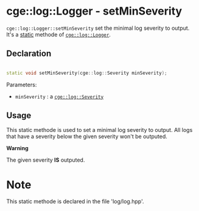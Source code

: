 # cge::log::Logger - setMinSeverity

`cge::log::Logger::setMinSeverity` set the minimal log severity to output. It's a [static](https://en.cppreference.com/w/cpp/language/static) methode of [`cge::log::Logger`](./../Logger.md).

## Declaration

```cpp

static void setMinSeverity(cge::log::Severity minSeverity);

```

Parameters:
- `minSeverity` : a [`cge::log::Severity`](./../Severity.md)

## Usage

This static methode is used to set a minimal log severity to output. All logs that have a severity below the given severity won't be outputed.

**Warning**

The given severity **IS** outputed.

# Note

This static methode is declared in the file 'log/log.hpp'.